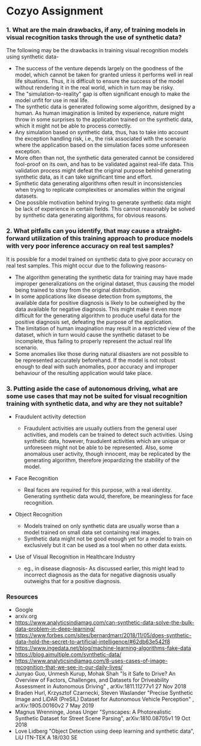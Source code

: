 # Cozyo Assignment



### 1. What are the main drawbacks, if any, of training models in visual recognition tasks through the use of synthetic data?
The following may be the drawbacks in training visual recognition models using synthetic data-
- The success of the venture depends largely on the goodness of the model, which cannot be taken for granted unless it performs well in real life situations. Thus, it is difficult to ensure the success of the model without rendering it in the real world, which in turn may be risky.
- The "simulation-to-reality" gap is often significant enough to make the model unfit for use in real life.
- The synthetic data is generated following some algorithm, designed by a human. As human imagination is limited by experience, nature might throw in some surprises to the application trained on the synthetic data, which it might not be able to process correctly.
- Any simulation based on synthetic data, thus, has to take into account the exception handling risk, i.e., the risk associated with the scenario where the application based on the simulation faces some unforeseen exception.
- More often than not, the synthetic data generated cannot be considered fool-proof on its own, and has to be validated against real-life data. This validation process might defeat the original purpose behind generating synthetic data, as it can take significant time and effort.
- Synthetic data generating algorithms often result in inconsistencies when trying to replicate complexities or anomalies within the original datasets.
- One possible motivation behind trying to generate synthetic data might be lack of experience in certain fields. This cannot reasonably be solved by synthetic data generating algorithms, for obvious reasons.

### 2. What pitfalls can you identify, that may cause a straight-forward utilization of this training approach to produce models with very poor inference accuracy on real test samples?
It is possible for a model trained on synthetic data to give poor accuracy on real test samples. This might occur due to the following reasons-
- The algorithm generating the synthetic data for training may have made improper generalizations on the original dataset, thus causing the model being trained to stray from the original distribution.
- In some applications like disease detection from symptoms, the available data for positive diagnosis is likely to be outweighed by the data available for negative diagnosis. This might make it even more difficult for the generating algorithm to produce useful data for the positive diagnosis set, defeating the purpose of the application.
- The limitation of human imagination may result in a restricted view of the dataset, which in turn would cause the synthetic dataset to be incomplete, thus failing to properly represent the actual real life scenario.
- Some anomalies like those during natural disasters are not possible to be represented accurately beforehand. If the model is not robust enough to deal with such anomalies, poor accuracy and improper behaviour of the resulting application would take place.

### 3. Putting aside the case of autonomous driving, what are some use cases that may not be suited for visual recognition training with synthetic data, and why are they not suitable?
- Fraudulent activity detection
    - Fraudulent activities are usually outliers from the general user activities, and models can be trained to detect such activities. Using synthetic data, however, fraudulent activities which are unique or unforeseen might not be able to be represented. Also, some anomalous user activity, though innocent, may be replicated by the generating algorithm, therefore jeopardizing the stability of the model.
- Face Recognition
    - Real faces are required for this purpose, with a real identity. Generating synthetic data would, therefore, be meaningless for face recognition.
- Object Recognition
    - Models trained on only synthetic data are usually worse than a model trained on small data set containing real images.
    - Synthetic data might not be good enough yet for a model to train on exclusively but it can be used as a tool when no other data exists. 

- Use of Visual Recognition in Healthcare Industry
    - eg., in disease diagnosis- As discussed earlier, this might lead to incorrect diagnosis as the data for negative diagnosis usually outweighs that for a positive diagnosis.



### Resources
- Google
- arxiv.org
- https://www.analyticsindiamag.com/can-synthetic-data-solve-the-bulk-data-problem-in-deep-learning/
- https://www.forbes.com/sites/bernardmarr/2018/11/05/does-synthetic-data-hold-the-secret-to-artificial-intelligence/#62db63e542f8
- https://www.ingedata.net/blog/machine-learning-algorithms-fake-data
- https://blog.aimultiple.com/synthetic-data/
- https://www.analyticsindiamag.com/8-uses-cases-of-image-recognition-that-we-see-in-our-daily-lives/
- Junyao Guo, Unmesh Kurup, Mohak Shah "Is it Safe to Drive? An Overview of Factors,
Challenges, and Datasets for Driveability Assessment in Autonomous Driving" ,  arXiv:1811.11277v1 27 Nov 2018
- Braden Hurl, Krzysztof Czarnecki, Steven Waslander "Precise Synthetic Image and LiDAR (PreSIL) Dataset for Autonomous Vehicle Perception" , arXiv:1905.00160v2 7 May 2019
- Magnus Wrenninge, Jonas Unger "Synscapes: A Photorealistic Synthetic Dataset for Street Scene Parsing", arXiv:1810.08705v1 19 Oct 2018
- Love Lidberg "Object Detection using deep learning and synthetic data", LiU ITN-TEK A 18/030 SE

[//]: # (These are reference links used in the body of this note and get stripped out when the markdown processor does its job. There is no need to format nicely because it shouldn't be seen. Thanks SO - http://stackoverflow.com/questions/4823468/store-comments-in-markdown-syntax)


   [dill]: <https://github.com/joemccann/dillinger>
   [git-repo-url]: <https://github.com/joemccann/dillinger.git>
   [john gruber]: <http://daringfireball.net>
   [df1]: <http://daringfireball.net/projects/markdown/>
   [markdown-it]: <https://github.com/markdown-it/markdown-it>
   [Ace Editor]: <http://ace.ajax.org>
   [node.js]: <http://nodejs.org>
   [Twitter Bootstrap]: <http://twitter.github.com/bootstrap/>
   [jQuery]: <http://jquery.com>
   [@tjholowaychuk]: <http://twitter.com/tjholowaychuk>
   [express]: <http://expressjs.com>
   [AngularJS]: <http://angularjs.org>
   [Gulp]: <http://gulpjs.com>

   [PlDb]: <https://github.com/joemccann/dillinger/tree/master/plugins/dropbox/README.md>
   [PlGh]: <https://github.com/joemccann/dillinger/tree/master/plugins/github/README.md>
   [PlGd]: <https://github.com/joemccann/dillinger/tree/master/plugins/googledrive/README.md>
   [PlOd]: <https://github.com/joemccann/dillinger/tree/master/plugins/onedrive/README.md>
   [PlMe]: <https://github.com/joemccann/dillinger/tree/master/plugins/medium/README.md>
   [PlGa]: <https://github.com/RahulHP/dillinger/blob/master/plugins/googleanalytics/README.md>
